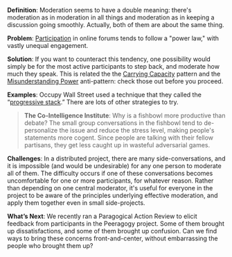 **Definition**: Moderation seems to have a double meaning: there's
moderation as in moderation in all things and moderation as in keeping a
discussion going smoothly. Actually, both of them are about the same
thing.

**Problem**:
[Participation](http://peeragogy.org/organizing-a-learning-context/participation/)
in online forums tends to follow a "power law," with vastly unequal
engagement.

**Solution**: If you want to counteract this tendency, one possibility
would simply be for the most active participants to step back, and
moderate how much they speak. This is related the the [Carrying
Capacity](http://peeragogy.org/patterns-usecases/patterns-and-heuristics/carrying-capacity/)
pattern and the [Misunderstanding
Power](http://peeragogy.org/practice/antipatterns/misunderstanding-power/)
anti-pattern: check those out before you proceed.

**Examples**: Occupy Wall Street used a technique that they called the
“[progressive stack](http://en.wikipedia.org/wiki/Progressive_stack).”
There are lots of other strategies to try.

> **The Co-Intelligence Institute**: Why is a fishbowl more productive
> than debate? The small group conversations in the fishbowl tend to
> de-personalize the issue and reduce the stress level, making people's
> statements more cogent. Since people are talking with their fellow
> partisans, they get less caught up in wasteful adversarial games.

**Challenges**: In a distributed project, there are many
side-conversations, and it is impossible (and would be undesirable) for
any one person to moderate all of them. The difficulty occurs if one of
these conversations becomes uncomfortable for one or more participants,
for whatever reason. Rather than depending on one central moderator,
it's useful for everyone in the project to be aware of the principles
underlying effective moderation, and apply them together even in small
side-projects.

**What’s Next**: We recently ran a Paragogical Action Review to elicit
feedback from participants in the Peeragogy project. Some of them
brought up dissatisfactions, and some of them brought up confusion. Can
we find ways to bring these concerns front-and-center, without
embarrassing the people who brought them up?
